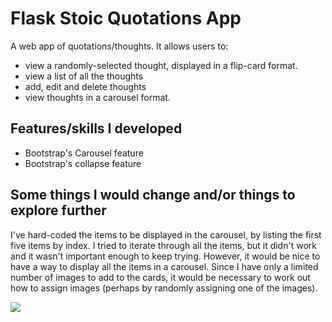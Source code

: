 # Flask Stoic Quotations App
A web app of quotations/thoughts. It allows users to:
* view a randomly-selected thought, displayed in a flip-card format.
* view a list of all the thoughts
* add, edit and delete thoughts
* view thoughts in a carousel format.

## Features/skills I developed
* Bootstrap's Carousel feature
* Bootstrap's collapse feature

## Some things I would change and/or things to explore further
I've hard-coded the items to be displayed in the carousel, by listing the first five items by index. I tried to iterate through all the items, but it didn't work and it wasn't important enough to keep trying. However, it would be nice to have a way to display all the items in a carousel. Since I have only a limited number of images to add to the cards, it would be necessary to work out how to assign images (perhaps by randomly assigning one of the images).

<img src="calm.jpeg">
